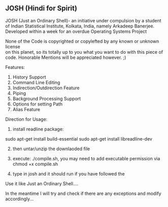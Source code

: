 
JOSH (Hindi for Spirit)
------------------------------------------------------------------------------------------
JOSH (Just an Ordinary Shell)- an initiative under compulsion by
a student of Indian Statistical Institute, Kolkata, India, namely
Arkadeep Banerjee. Developed within a week for an overdue Operating Systems Project

None of the Code is copyrighted or copylefted by any known or unknown license  
on this planet, so its totally up to you what you want to do with this piece of code.
Honorable Mentions will be appreciated however. ;)


Features:

1) History Support
2) Command Line Editing
3) Indirection/Outdirection Feature
4) Piping
5) Background Processing Support
6) Options for setting Path
7) Alias Feature


Direction for Usage:

1) install readline package:

  sudo apt-get install build-essential
  sudo apt-get install libreadline-dev

2) then untar/unzip the downlaoded file

3) execute: ./compile.sh, you may need to add executable permission via chmod +x compile.sh

4) type in josh and it should run if you have followed the

Use it like Just an Ordinary Shell....

In the meantime I will try and check if there are any exceptions and modify accordingly...

